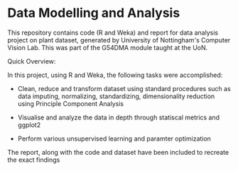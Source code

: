 # Data Modelling and Analysis

This repository contains code (R and Weka) and report for data analysis project on plant dataset, generated by University of Nottingham's Computer Vision Lab. This was part of the G54DMA module taught at the UoN. 

Quick Overview:

In this project, using R and Weka, the following tasks were accomplished:

- Clean, reduce and transform dataset using standard procedures such as data imputing, normalizing, standardizing, dimensionality reduction using Principle Component Analysis

- Visualise and analyze the data in depth through statiscal metrics and ggplot2 

- Perform various unsupervised learning and paramter optimization

The report, along with the code and dataset have been included to recreate the exact findings
